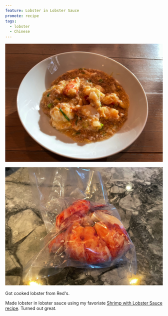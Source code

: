 ```yaml
---
feature: Lobster in Lobster Sauce
promote: recipe
tags:
  - lobster
  - Chinese
---
```

![Lobster in Lobster Sauce](/images/recipes/shrimp-with-lobster-sauce-2.jpg)

![Cooked Lobster](/images/recipes/shrimp-with-lobster-sauce-5.jpg)

Got cooked lobster from Red's.

Made lobster in lobster sauce using my favoriate [Shrimp with Lobster Sauce recipe](/recipes/shrimp-with-lobster-sauce). Turned out great.